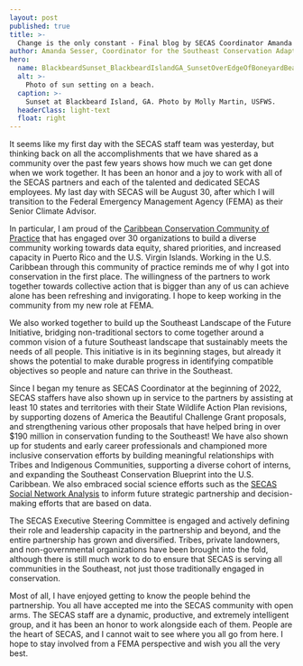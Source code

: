```yaml
---
layout: post
published: true
title: >-
  Change is the only constant - Final blog by SECAS Coordinator Amanda Sesser
author: Amanda Sesser, Coordinator for the Southeast Conservation Adaptation Strategy
hero:
  name: BlackbeardSunset_BlackbeardIslandGA_SunsetOverEdgeOfBoneyardBeach_MollyMartin_USFWS_1200px.jpg
  alt: >-
    Photo of sun setting on a beach.
  caption: >-
    Sunset at Blackbeard Island, GA. Photo by Molly Martin, USFWS.
  headerClass: light-text
  float: right
---
```


It seems like my first day with the SECAS staff team was yesterday, but thinking back on all the accomplishments that we have shared as a community over the past few years shows how much we can get done when we work together. It has been an honor and a joy to work with all of the SECAS partners and each of the talented and dedicated SECAS employees. My last day with SECAS will be August 30, after which I will transition to the Federal Emergency Management Agency (FEMA) as their Senior Climate Advisor.<!--more-->

In particular, I am proud of the [Caribbean Conservation Community of Practice](https://secasc.ncsu.edu/resources/caribbean-community-of-practice/) that has engaged over 30 organizations to build a diverse community working towards data equity, shared priorities, and increased capacity in Puerto Rico and the U.S. Virgin Islands. Working in the U.S. Caribbean through this community of practice reminds me of why I got into conservation in the first place. The willingness of the partners to work together towards collective action that is bigger than any of us can achieve alone has been refreshing and invigorating. I hope to keep working in the community from my new role at FEMA.

We also worked together to build up the Southeast Landscape of the Future Initiative, bridging non-traditional sectors to come together around a common vision of a future Southeast landscape that sustainably meets the needs of all people. This initiative is in its beginning stages, but already it shows the potential to make durable progress in identifying compatible objectives so people and nature can thrive in the Southeast.

Since I began my tenure as SECAS Coordinator at the beginning of 2022, SECAS staffers have also shown up in service to the partners by assisting at least 10 states and territories with their State Wildlife Action Plan revisions, by supporting dozens of America the Beautiful Challenge Grant proposals, and strengthening various other proposals that have helped bring in over $190 million in conservation funding to the Southeast! We have also shown up for students and early career professionals and championed more inclusive conservation efforts by building meaningful relationships with Tribes and Indigenous Communities, supporting a diverse cohort of interns, and expanding the Southeast Conservation Blueprint into the U.S. Caribbean. We also embraced social science efforts such as the [SECAS Social Network Analysis](https://secassoutheast.org/2024/03/25/Update-on-the-SECAS-Social-Network-Analysis) to inform future strategic partnership and decision-making efforts that are based on data.

The SECAS Executive Steering Committee is engaged and actively defining their role and leadership capacity in the partnership and beyond, and the entire partnership has grown and diversified. Tribes, private landowners, and non-governmental organizations have been brought into the fold, although there is still much work to do to ensure that SECAS is serving all communities in the Southeast, not just those traditionally engaged in conservation.

Most of all, I have enjoyed getting to know the people behind the partnership. You all have accepted me into the SECAS community with open arms. The SECAS staff are a dynamic, productive, and extremely intelligent group, and it has been an honor to work alongside each of them. People are the heart of SECAS, and I cannot wait to see where you all go from here. I hope to stay involved from a FEMA perspective and wish you all the very best.

